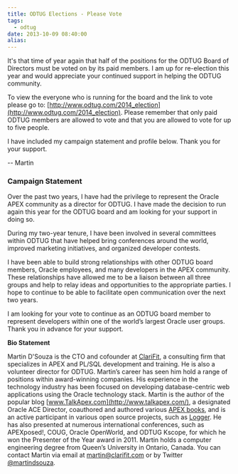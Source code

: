 ```yaml
---
title: ODTUG Elections - Please Vote
tags:
  - odtug
date: 2013-10-09 08:40:00
alias:
---
```


It's that time of year again that half of the positions for the ODTUG Board of Directors must be voted on by its paid members. I am up for re-election this year and would appreciate your continued support in helping the ODTUG community.

To view the everyone who is running for the board and the link to vote please go to: [http://www.odtug.com/2014_election](http://www.odtug.com/2014_election). Please remember that only paid ODTUG members are allowed to vote and that you are allowed to vote for up to five people.

I have included my campaign statement and profile below. Thank you for your support.

-- Martin

### Campaign Statement

Over the past two years, I have had the privilege to represent the Oracle APEX community as a director for ODTUG. I have made the decision to run again this year for the ODTUG board and am looking for your support in doing so.

During my two-year tenure, I have been involved in several committees within ODTUG that have helped bring conferences around the world, improved marketing initiatives, and organized developer contests.

I have been able to build strong relationships with other ODTUG board members, Oracle employees, and many developers in the APEX community. These relationships have allowed me to be a liaison between all three groups and help to relay ideas and opportunities to the appropriate parties. I hope to continue to be able to facilitate open communication over the next two years.

I am looking for your vote to continue as an ODTUG board member to represent developers within one of the world’s largest Oracle user groups. Thank you in advance for your support.

**Bio Statement**

Martin D'Souza is the CTO and cofounder at [ClariFit](http://www.clarifit.com/), a consulting firm that specializes in APEX and PL/SQL development and training. He is also a volunteer director for ODTUG. Martin’s career has seen him hold a range of positions within award-winning companies. His experience in the technology industry has been focused on developing database-centric web applications using the Oracle technology stack. Martin is the author of the popular blog [www.TalkApex.com](http://www.talkapex.com/), a designated Oracle ACE Director, coauthored and authored various [APEX books](http://www.talkapex.com/p/books.html), and is an active participant in various open source projects, such as [Logger](http://oraclelogger.com/). He has also presented at numerous international conferences, such as APEXposed!, COUG, Oracle OpenWorld, and ODTUG Kscope, for which he won the Presenter of the Year award in 2011\. Martin holds a computer engineering degree from Queen’s University in Ontario, Canada. You can contact Martin via email at martin@clarifit.com or by Twitter [@martindsouza](https://twitter.com/martindsouza).
